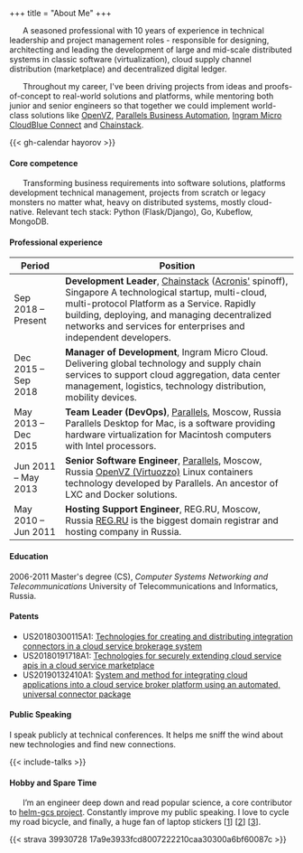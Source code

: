 +++
title = "About Me"
+++

&nbsp;&nbsp;&nbsp;&nbsp;&nbsp;&nbsp;A seasoned professional with 10 years of experience in technical leadership and project management roles - responsible for designing, architecting and leading the development of large and mid-scale distributed systems in classic software (virtualization), cloud supply channel distribution (marketplace) and decentralized digital ledger.

&nbsp;&nbsp;&nbsp;&nbsp;&nbsp;&nbsp;Throughout my career, I've been driving projects from ideas and proofs-of-concept to real-world solutions and platforms, while mentoring both junior and senior engineers so that together we could implement world-class solutions like [OpenVZ](https://openvz.org/), [Parallels Business Automation](http://download.parallels.com/summit/emea2009/presentations/Parallels_Automation_Portfolio.pdf), [Ingram Micro CloudBlue Connect](https://www.arnnet.com.au/article/664964/ingram-cloudblue-offers-connect-standalone-product/) and [Chainstack](https://chainstack.com).

{{< gh-calendar hayorov >}}

#### Core competence

&nbsp;&nbsp;&nbsp;&nbsp;&nbsp;&nbsp;Transforming business requirements into software solutions, platforms development technical management, projects from scratch or legacy monsters no matter what, heavy on distributed systems, mostly cloud-native. Relevant tech stack: Python (Flask/Django), Go, Kubeflow, MongoDB.

#### Professional experience

| Period | Position |
|----------|-------------------------------------------------------------------------|
| Sep 2018 – Present | **Development Leader**, [Chainstack](https://chainstack.com) ([Acronis'](https://acronis.com) spinoff), Singapore A technological startup, multi-cloud, multi-protocol Platform as a Service. Rapidly building, deploying, and managing decentralized networks and services for enterprises and independent developers. |
| Dec 2015 – Sep 2018 | **Manager of Development**, Ingram Micro Cloud. Delivering global technology and supply chain services to support cloud aggregation, data center management, logistics, technology distribution, mobility devices.|
| May 2013 – Deс 2015 | **Team Leader (DevOps)**, [Parallels](https://parallels.com), Moscow, Russia Parallels Desktop for Mac, is a software providing hardware virtualization for Macintosh computers with Intel processors.|
| Jun 2011 – May 2013 | **Senior Software Engineer**, [Parallels](https://parallels.com), Moscow, Russia [OpenVZ (Virtuozzo)](https://www.virtuozzo.com/) Linux containers technology developed by Parallels. An ancestor of LXC and Docker solutions.|
| May 2010 – Jun 2011 | **Hosting Support Engineer**, REG.RU, Moscow, Russia [REG.RU](https://reg.ru) is the biggest domain registrar and hosting company in Russia.|

#### Education

2006-2011 Master's degree (CS), *Computer Systems Networking and Telecommunications*
University of Telecommunications and Informatics, Russia.

#### Patents

- US20180300115A1: [Technologies for creating and distributing integration connectors in a cloud service brokerage system](https://patents.google.com/patent/US20180300115A1/en?inventor=Khaerov)
- US20180191718A1: [Technologies for securely extending cloud service apis in a cloud service marketplace](https://patents.google.com/patent/US20180191718A1/en?inventor=Khaerov&oq=inventor:Khaerov)
- US20190132410A1: [System and method for integrating cloud applications into a cloud service broker platform using an automated, universal connector package](https://patents.google.com/patent/US20190132410A1/en?inventor=Khaerov&oq=inventor:Khaerov)

#### Public Speaking

I speak publicly at technical conferences. It helps me sniff the wind about new technologies and find new connections.

{{< include-talks >}}

#### Hobby and Spare Time

&nbsp;&nbsp;&nbsp;&nbsp;&nbsp;&nbsp;I’m an engineer deep down and read popular science, a core contributor to [helm-gcs project](https://github.com/hayorov/helm-gcs). Constantly improve my public speaking. I love to cycle my road bicycle, and finally, a huge fan of laptop stickers [[1](https://twitter.com/hayorov/status/1045241072966914048/photo/1)] [[2](https://twitter.com/hayorov/status/1087288585877807104/photo/1)] [[3](https://twitter.com/hayorov/status/1035828822556528640/photo/1)].

{{< strava 39930728 17a9e3933fcd8007222210caa30300a6bf60087c >}}
